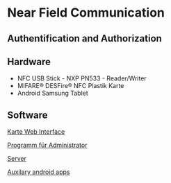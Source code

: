 # Near Field Communication
## Authentification and Authorization

## Hardware
- NFC USB Stick - NXP PN533 - Reader/Writer
- MIFARE® DESFire®  NFC Plastik Karte
- Android Samsung Tablet

## Software
[Karte Web Interface](https://github.com/dkotrada/karte)

[Programm für Administrator](https://github.com/dkotrada/nfc-auth/tree/main/client/projects-source/adminstrator-pc)

[Server](https://github.com/dkotrada/nfc-auth/tree/main/server)

[Auxilary android apps](https://github.com/dkotrada/nfc-auth/tree/main/client/projects-source/android)



